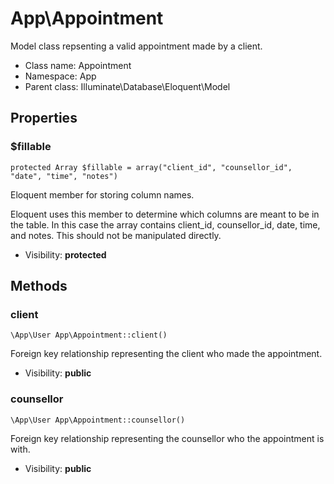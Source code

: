 App\Appointment
===============

Model class repsenting a valid appointment made by a client.




* Class name: Appointment
* Namespace: App
* Parent class: Illuminate\Database\Eloquent\Model





Properties
----------


### $fillable

    protected Array $fillable = array("client_id", "counsellor_id", "date", "time", "notes")

Eloquent member for storing column names.

Eloquent uses this member to determine which columns are meant to be in the table. In this case the array contains client_id, counsellor_id, date, time, and notes.
This should not be manipulated directly.

* Visibility: **protected**


Methods
-------


### client

    \App\User App\Appointment::client()

Foreign key relationship representing the client who made the appointment.



* Visibility: **public**




### counsellor

    \App\User App\Appointment::counsellor()

Foreign key relationship representing the counsellor who the appointment is with.



* Visibility: **public**



